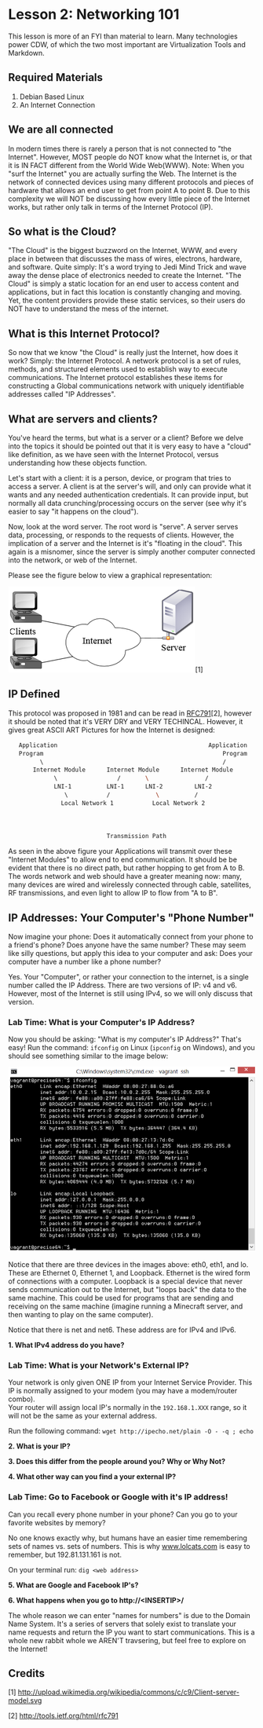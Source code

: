 Lesson 2: Networking 101
========================
This lesson is more of an FYI than material to learn.
Many technologies power CDW, of which the two most important are Virtualization Tools and Markdown.

Required Materials
------------------
1. Debian Based Linux
2. An Internet Connection

We are all connected
--------------------
In modern times there is rarely a person that is not connected to "the Internet".
However, MOST people do NOT know what the Internet is, or that it is IN FACT different from the World Wide Web(WWW).
Note: When you "surf the Internet" you are actually surfing the Web.
The Internet is the network of connected devices using many different protocols and pieces of hardware that allows an end user to get from point A to point B.
Due to this complexity we will NOT be discussing how every little piece of the Internet works, but rather only talk in terms of the Internet Protocol (IP).

So what is the Cloud?
---------------------
"The Cloud" is the biggest buzzword on the Internet, WWW, and every place in between that discusses the mass of wires, electrons, hardware, and software.
Quite simply: It's a word trying to Jedi Mind Trick and wave away the dense place of electronics needed to create the Internet.
"The Cloud" is simply a static location for an end user to access content and applications, but in fact this location is constantly changing and moving.
Yet, the content providers provide these static services, so their users do NOT have to understand the mess of the internet.

What is this Internet Protocol?
-------------------------------	
So now that we know "the Cloud" is really just the Internet, how does it work?
Simply: the Internet Protocol.
A network protocol is a set of rules, methods, and structured elements used to establish way to execute communications.
The Internet protocol establishes these items for constructing a Global communications network with uniquely identifiable addresses called "IP Addresses".

What are servers and clients?
-----------------------------
You've heard the terms, but what is a server or a client?
Before we delve into the topics it should be pointed out that it is very easy to have a "cloud" like definition, as we have seen with the Internet Protocol, versus understanding how these objects function.

Let's start with a client: it is a person, device, or program that tries to access a server.
A client is at the server's will, and only can provide what it wants and any needed authentication credentials.
It can provide input, but normally all data crunching/processing occurs on the server (see why it's easier to say "it happens on the cloud").

Now, look at the word server.
The root word is "serve".
A server serves data, processing, or responds to the requests of clients.
However, the implication of a server and the Internet is it's "floating in the cloud".
This again is a misnomer, since the server is simply another computer connected into the network, or web of the Internet.

Please see the figure below to view a graphical representation:

![Client/Server Diagram](./02_ClientServer_.png)\[1\]


IP Defined
----------
This protocol was proposed in 1981 and can be read in [RFC791][2]\[2\], however it should be noted that it's VERY DRY and VERY TECHINCAL.
However, it gives great ASCII ART Pictures for how the Internet is designed:
```bash
   Application                                           Application
   Program                                                   Program
         \                                                   /
       Internet Module      Internet Module      Internet Module
             \                 /       \                /
             LNI-1          LNI-1      LNI-2         LNI-2
                \           /             \          /
               Local Network 1           Local Network 2



                            Transmission Path
```
As seen in the above figure your Applications will transmit over these "Internet Modules" to allow end to end communication.
It should be be evident that there is no direct path, but rather hopping to get from A to B.
The words network and web should have a greater meaning now: many, many devices are wired and wirelessly connected through cable, satellites, RF transmissions, and even light to allow IP to flow from "A to B". 

IP Addresses: Your Computer's "Phone Number"
--------------------------------------------
Now imagine your phone: Does it automatically connect from your phone to a friend's phone?
Does anyone have the same number?
These may seem like silly questions, but apply this idea to your computer and ask: Does your computer have a number like a phone number?

Yes.
Your "Computer", or rather your connection to the internet, is a single number called the IP Address.
There are two versions of IP: v4 and v6.
However, most of the Internet is still using IPv4, so we will only discuss that version.

### Lab Time: What is your Computer's IP Address?
Now you should be asking: "What is my computer's IP Address?"
That's easy!
Run the command: `ifconfig` on Linux (`ipconfig` on Windows), and you should see something similar to the image below:

![ifconfig Output](./01_ifconfig_.png)

Notice that there are three devices in the images above: eth0, eth1, and lo.
These are Ethernet 0, Ethernet 1, and Loopback.
Ethernet is the wired form of connections with a computer.
Loopback is a special device that never sends communication out to the Internet, but "loops back" the data to the same machine.
This could be used for programs that are sending and receiving on the same machine (imagine running a Minecraft server, and then wanting to play on the same computer).

Notice that there is net and net6.
These address are for IPv4 and IPv6.

**1. What IPv4 address do you have?**

### Lab Time: What is your Network's External IP?
Your network is only given ONE IP from your Internet Service Provider.
This IP is normally assigned to your modem (you may have a modem/router combo).  
Your router will assign local IP's normally in the `192.168.1.XXX` range, so it will not be the same as your external address.

Run the following command: `wget http://ipecho.net/plain -O - -q ; echo`

**2. What is your IP?**

**3. Does this differ from the people around you? Why or Why Not?**

**4. What other way can you find a your external IP?**

### Lab Time: Go to Facebook or Google with it's IP address!
Can you recall every phone number in your phone?
Can you go to your favorite websites by memory?

No one knows exactly why, but humans have an easier time remembering sets of names vs. sets of numbers.
This is why www.lolcats.com is easy to remember, but 192.81.131.161 is not.

On your terminal run: `dig <web address>`

**5. What are Google and Facebook IP's?**

**6. What happens when you go to http://\<INSERTIP\>/**

The whole reason we can enter "names for numbers" is due to the Domain Name System.
It's a series of servers that solely exist to translate your name requests and return the IP you want to start communications.
This is a whole new rabbit whole we AREN'T travsering, but feel free to explore on the Internet!

Credits
-------
\[1\] http://upload.wikimedia.org/wikipedia/commons/c/c9/Client-server-model.svg
 <!--Taken under a GPL 2.1 from wikimedia.org: http://upload.wikimedia.org/wikipedia/commons/c/c9/Client-server-model.svg !-->

\[2\] http://tools.ietf.org/html/rfc791

[1]:http://upload.wikimedia.org/wikipedia/commons/c/c9/Client-server-model.svg
[2]:http://tools.ietf.org/html/rfc791
